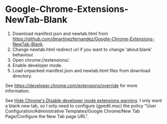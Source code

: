 # Google-Chrome-Extensions-NewTab-Blank
1. Download manifest.json and newtab.html from https://github.com/dmartinezfernandez/Google-Chrome-Extensions-NewTab-Blank.
2. Change newtab.html redirect url if you want to change 'about:blank' behaviour.
3. Open chrome://extensions/.
4. Enable developer mode.
5. Load unpacked manifest.json and newtab.html files from download directory.

See https://developer.chrome.com/extensions/override for more information.

See [Hide Chrome's Disable developer mode extensions warning](https://www.ghacks.net/2017/07/04/hide-chromes-disable-developer-mode-extensions-warning/). I only want a blank new tab, so I only need to configure (gpedit.msc) the policy "User Configuration/Administrative Templates/Google Chrome/New Tab Page/Configure the New Tab page URL".
